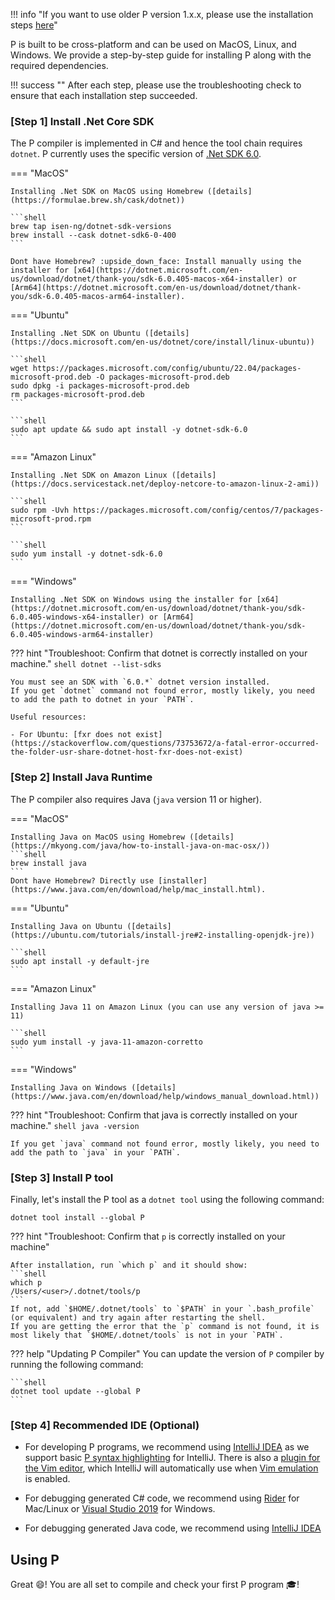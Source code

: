 !!! info "If you want to use older P version 1.x.x, please use the installation steps [here](../old/getstarted/install.md)"

P is built to be cross-platform and can be used on MacOS, Linux, and Windows. We provide a step-by-step guide for installing P along with the required dependencies.

!!! success ""
    After each step, please use the troubleshooting check to ensure that each installation step succeeded.

### [Step 1] Install .Net Core SDK
The P compiler is implemented in C# and hence the tool chain requires `dotnet`.
P currently uses the specific version of [.Net SDK 6.0](https://dotnet.microsoft.com/en-us/download/dotnet/6.0).


=== "MacOS"

    Installing .Net SDK on MacOS using Homebrew ([details](https://formulae.brew.sh/cask/dotnet))

    ```shell
    brew tap isen-ng/dotnet-sdk-versions
    brew install --cask dotnet-sdk6-0-400
    ```

    Dont have Homebrew? :upside_down_face: Install manually using the installer for [x64](https://dotnet.microsoft.com/en-us/download/dotnet/thank-you/sdk-6.0.405-macos-x64-installer) or [Arm64](https://dotnet.microsoft.com/en-us/download/dotnet/thank-you/sdk-6.0.405-macos-arm64-installer).

=== "Ubuntu"

    Installing .Net SDK on Ubuntu ([details](https://docs.microsoft.com/en-us/dotnet/core/install/linux-ubuntu))
    
    ```shell
    wget https://packages.microsoft.com/config/ubuntu/22.04/packages-microsoft-prod.deb -O packages-microsoft-prod.deb
    sudo dpkg -i packages-microsoft-prod.deb
    rm packages-microsoft-prod.deb
    ```

    ```shell
    sudo apt update && sudo apt install -y dotnet-sdk-6.0
    ```


=== "Amazon Linux"
    
    Installing .Net SDK on Amazon Linux ([details](https://docs.servicestack.net/deploy-netcore-to-amazon-linux-2-ami))

    ```shell
    sudo rpm -Uvh https://packages.microsoft.com/config/centos/7/packages-microsoft-prod.rpm
    ```

    ```shell
    sudo yum install -y dotnet-sdk-6.0
    ```

=== "Windows"

    Installing .Net SDK on Windows using the installer for [x64](https://dotnet.microsoft.com/en-us/download/dotnet/thank-you/sdk-6.0.405-windows-x64-installer) or [Arm64](https://dotnet.microsoft.com/en-us/download/dotnet/thank-you/sdk-6.0.405-windows-arm64-installer)

??? hint "Troubleshoot: Confirm that dotnet is correctly installed on your machine."
    ```shell
    dotnet --list-sdks
    ```

    You must see an SDK with `6.0.*` dotnet version installed.
    If you get `dotnet` command not found error, mostly likely, you need to add the path to dotnet in your `PATH`.
    
    Useful resources:

    - For Ubuntu: [fxr does not exist](https://stackoverflow.com/questions/73753672/a-fatal-error-occurred-the-folder-usr-share-dotnet-host-fxr-does-not-exist) 



### [Step 2] Install Java Runtime

The P compiler also requires Java (`java` version 11 or higher).

=== "MacOS"

    Installing Java on MacOS using Homebrew ([details](https://mkyong.com/java/how-to-install-java-on-mac-osx/))
    ```shell
    brew install java
    ```
    Dont have Homebrew? Directly use [installer](https://www.java.com/en/download/help/mac_install.html). 

=== "Ubuntu"

    Installing Java on Ubuntu ([details](https://ubuntu.com/tutorials/install-jre#2-installing-openjdk-jre))
    
    ```shell
    sudo apt install -y default-jre
    ```

=== "Amazon Linux"

    Installing Java 11 on Amazon Linux (you can use any version of java >= 11)

    ```shell
    sudo yum install -y java-11-amazon-corretto
    ```

=== "Windows"

    Installing Java on Windows ([details](https://www.java.com/en/download/help/windows_manual_download.html))

??? hint "Troubleshoot: Confirm that java is correctly installed on your machine."
    ```shell
    java -version
    ```

    If you get `java` command not found error, mostly likely, you need to add the path to `java` in your `PATH`.


[//]: # (### [Step 3] Install Maven)

[//]: # ()
[//]: # (For compiling the generated Java code, the P compiler using Maven &#40;`mvn` version 3.3 or higher&#41;.)

[//]: # ()
[//]: # (=== "MacOS")

[//]: # ()
[//]: # (    Installing Maven on MacOS using Homebrew &#40;[details]&#40;https://mkyong.com/maven/install-maven-on-mac-osx/&#41;&#41;)

[//]: # ()
[//]: # (    ```)

[//]: # (    brew install maven)

[//]: # (    ```)

[//]: # ()
[//]: # (    Dont have Homebrew? Directly use [installer]&#40;https://maven.apache.org/install.html&#41;. )

[//]: # ()
[//]: # (=== "Ubuntu")

[//]: # ()
[//]: # (    Installing Maven on Ubuntu &#40;[details]&#40;https://phoenixnap.com/kb/install-maven-on-ubuntu&#41;&#41;)

[//]: # (    )
[//]: # (    ```)

[//]: # (    sudo apt install maven)

[//]: # (    ```)

[//]: # ()
[//]: # (=== "Amazon Linux")

[//]: # ()
[//]: # (    Visit the [Maven releases]&#40;http://maven.apache.org/download.cgi&#41; page and install any Maven 3.3+ release.)

[//]: # ()
[//]: # (    Steps for installing Maven 3.8.7 on Amazon Linux &#40;you can use any version of Maven 3.3+&#41;:)

[//]: # ()
[//]: # (    ```)

[//]: # (    wget https://dlcdn.apache.org/maven/maven-3/3.8.7/binaries/apache-maven-3.8.7-bin.tar.gz)

[//]: # (    tar xfv apache-maven-3.8.7-bin.tar.gz)

[//]: # (    ```)

[//]: # (    )
[//]: # (    You might do this in your home directory, yielding a folder like `` /home/$USER/apache-maven-3.8.7 ``)

[//]: # (    )
[//]: # (    Next, install the software into your environment by adding it to your path, and by defining Maven's environment variables:)

[//]: # (    )
[//]: # (    ```)

[//]: # (    export M2_HOME=/home/$USER/apache-maven-3.8.7)

[//]: # (    export M2=$M2_HOME/bin)

[//]: # (    export PATH=$M2:$PATH)

[//]: # (    ```)

[//]: # ()
[//]: # (=== "Windows")

[//]: # ()
[//]: # (    Installing Maven on Windows &#40;[details]&#40;https://maven.apache.org/install.html&#41;&#41;)

[//]: # ()
[//]: # (??? hint "Troubleshoot: Confirm that Maven is correctly installed on your machine.")

[//]: # ()
[//]: # (    `mvn -version`)

[//]: # ()
[//]: # (    If you get `mvn` command not found error, mostly likely, you need to add the path to `$M2_HOME/bin` in your `PATH`.)


### [Step 3] Install P tool

Finally, let's install the P tool as a `dotnet tool` using the following command:

```shell
dotnet tool install --global P
```

??? hint "Troubleshoot: Confirm that `p` is correctly installed on your machine"

    After installation, run `which p` and it should show:
    ```shell
    which p
    /Users/<user>/.dotnet/tools/p
    ```
    If not, add `$HOME/.dotnet/tools` to `$PATH` in your `.bash_profile` (or equivalent) and try again after restarting the shell.
    If you are getting the error that the `p` command is not found, it is most likely that `$HOME/.dotnet/tools` is not in your `PATH`.

??? help "Updating P Compiler"
    You can update the version of `P` compiler by running the following command:

    ```shell
    dotnet tool update --global P
    ```

### [Step 4] Recommended IDE (Optional)

- For developing P programs, we recommend using [IntelliJ
  IDEA](https://www.jetbrains.com/idea/) as we support basic [P syntax
  highlighting](syntaxhighlight.md) for IntelliJ.  There is also a [plugin for
  the Vim editor](https://github.com/dijkstracula/vim-plang), which IntelliJ
  will automatically use when [Vim
  emulation](https://plugins.jetbrains.com/plugin/164-ideavim) is enabled.

- For debugging generated C# code, we recommend using [Rider](https://www.jetbrains.com/rider/) for Mac/Linux or [Visual Studio 2019](https://docs.microsoft.com/en-us/visualstudio/install/install-visual-studio) for Windows.

- For debugging generated Java code, we recommend using [IntelliJ IDEA](https://www.jetbrains.com/idea/)

## Using P

 Great :smile:! You are all set to compile and check your first P program :mortar_board:!
